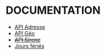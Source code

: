DOCUMENTATION
=============

- [API Adresse](api-adresse.md)
- [API Géo](api-geo.md)
- ~~[API Sirene](api-entreprise.md)~~
- [Jours fériés](api-calendrier.md)
